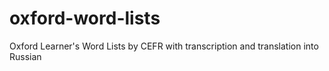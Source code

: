 # oxford-word-lists
Oxford Learner's Word Lists by CEFR with transcription and translation into Russian
